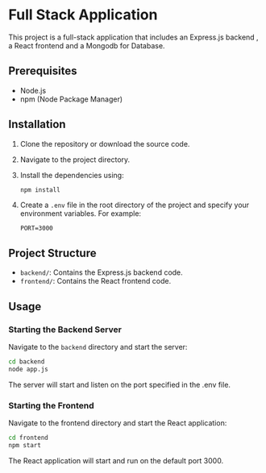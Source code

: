 # Full Stack Application

This project is a full-stack application that includes an Express.js backend , a React frontend and a Mongodb for Database.

## Prerequisites

- Node.js
- npm (Node Package Manager)

## Installation

1. Clone the repository or download the source code.
2. Navigate to the project directory.
3. Install the dependencies using:

    ```bash
    npm install
    ```

4. Create a `.env` file in the root directory of the project and specify your environment variables. For example:

    ```
    PORT=3000
    ```

## Project Structure
- `backend/`: Contains the Express.js backend code.
- `frontend/`: Contains the React frontend code.

## Usage

### Starting the Backend Server

Navigate to the `backend` directory and start the server:

```bash
cd backend
node app.js
```
The server will start and listen on the port specified in the .env file.

### Starting the Frontend 
Navigate to the frontend directory and start the React application:
```bash
cd frontend
npm start
```
The React application will start and run on the default port 3000.